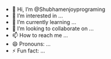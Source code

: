 - 👋 Hi, I’m @Shubhamenjoyprograming
- 👀 I’m interested in ...
- 🌱 I’m currently learning ...
- 💞️ I’m looking to collaborate on ...
- 📫 How to reach me ...
- 😄 Pronouns: ...
- ⚡ Fun fact: ...

<!---
Shubhamenjoyprograming/Shubhamenjoyprograming is a ✨ special ✨ repository because its `README.md` (this file) appears on your GitHub profile.
You can click the Preview link to take a look at your changes.
--->
